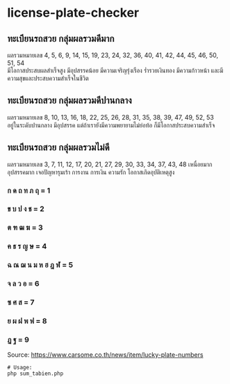 # license-plate-checker

## ทะเบียนรถสวย กลุ่มผลรวมดีมาก	
ผลรวมหมายเลข 
4, 5, 6, 9, 14, 15, 19, 23, 24, 32, 36, 40, 41, 42, 44, 45, 46, 50, 51, 54	
มีโอกาสประสบผลสำเร็จสูง มีอุปสรรคน้อย มีความเจริญรุ่งเรือง ร่ำรวยเงินทอง มีความก้าวหน้า และมีความสุขและประสบความสำเร็จในชีวิต 

## ทะเบียนรถสวย กลุ่มผลรวมดีปานกลาง 
ผลรวมหมายเลข 
8, 10, 13, 16, 18, 22, 25, 26, 28, 31, 35, 38, 39, 47, 49, 52, 53	
อยู่ในระดับปานกลาง มีอุปสรรค แต่ถ้าเรายังมีความพยายามไม่ย่อท้อ ก็มีโอกาสประสบความสำเร็จ 

## ทะเบียนรถสวย กลุ่มผลรวมไม่ดี	
ผลรวมหมายเลข 
3, 7, 11, 12, 17, 20, 21, 27, 29, 30, 33, 34, 37, 43, 48 
เหนื่อยมาก อุปสรรคมาก เจอปัญหารุมเร้า การงาน การเงิน ความรัก โอกาสเกิดอุบัติเหตุสูง 

### ก ด ถ ท ภ ฤ	        = 1 
### ข บ ป ง ช	        = 2 
### ต ฑ ฒ ฆ	            = 3 
### ค ธ ร ญ ษ	        = 4 
### ฉ ณ ฌ น ม ห ฮ ฎ ฬ 	= 5 
### จ ล ว อ 	            = 6 
### ซ ศ ส 	            = 7 
### ย ผ ฝ พ ฟ	        = 8 
### ฏ ฐ	                = 9 

Source: https://www.carsome.co.th/news/item/lucky-plate-numbers



```
# Usage:
php sum_tabien.php 
```
